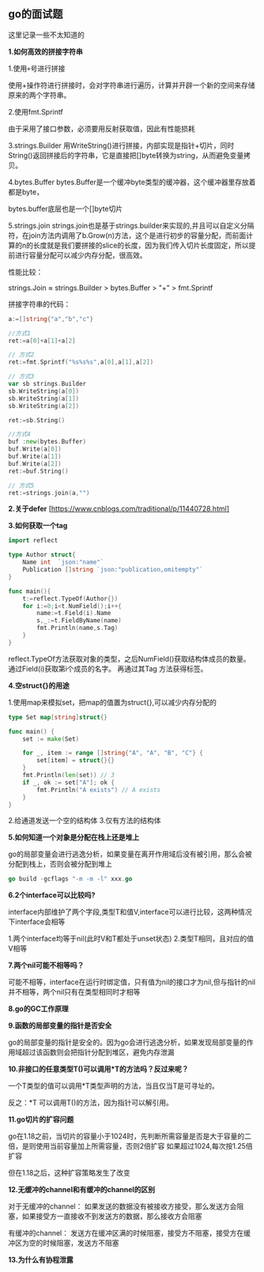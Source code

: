 ## go的面试题

这里记录一些不太知道的

**1.如何高效的拼接字符串**

1.使用`+`号进行拼接

使用+操作符进行拼接时，会对字符串进行遍历，计算并开辟一个新的空间来存储原来的两个字符串。


2.使用fmt.Sprintf

由于采用了接口参数，必须要用反射获取值，因此有性能损耗

3.strings.Builder
用WriteString()进行拼接，内部实现是指针+切片，同时String()返回拼接后的字符串，它是直接把[]byte转换为string，从而避免变量拷贝。

4.bytes.Buffer
bytes.Buffer是一个缓冲byte类型的缓冲器，这个缓冲器里存放着都是byte，

bytes.buffer底层也是一个[]byte切片

5.strings.join
strings.join也是基于strings.builder来实现的,并且可以自定义分隔符，在join方法内调用了b.Grow(n)方法，这个是进行初步的容量分配，而前面计算的n的长度就是我们要拼接的slice的长度，因为我们传入切片长度固定，所以提前进行容量分配可以减少内存分配，很高效。

性能比较：

strings.Join ≈ strings.Builder > bytes.Buffer > "+" > fmt.Sprintf

拼接字符串的代码：
```go
a:=[]string{"a","b","c"}

//方式1
ret:=a[0]+a[1]+a[2]

// 方式2
ret:=fmt.Sprintf("%s%s%s",a[0],a[1],a[2])

// 方式3
var sb strings.Builder
sb.WriteString(a[0])
sb.WriteString(a[1])
sb.WriteString(a[2])

ret:=sb.String()

//方式4
buf :new(bytes.Buffer)
buf.Write(a[0])
buf.Write(a[1])
buf.Write(a[2])
ret:=buf.String()

// 方式5
ret:=strings.join(a,"")
```

**2.关于defer**
[https://www.cnblogs.com/traditional/p/11440728.html]

**3.如何获取一个tag**

```go
import reflect

type Author struct{
    Name int  `json:"name"`
    Publication []string `json:"publication,omitempty"`
}

func main(){
    t:=reflect.TypeOf(Author{})
    for i:=0;i<t.NumField();i++{
        name:=t.Field(i).Name
        s,_:=t.FieldByName(name)
        fmt.Println(name,s.Tag)
    }
}
```

reflect.TypeOf方法获取对象的类型，之后NumField()获取结构体成员的数量。 通过Field(i)获取第i个成员的名字。 再通过其Tag 方法获得标签。

**4.空struct{}的用途**

1.使用map来模拟set，把map的值置为struct{},可以减少内存分配的

```go
type Set map[string]struct{}

func main() {
	set := make(Set)

	for _, item := range []string{"A", "A", "B", "C"} {
		set[item] = struct{}{}
	}
	fmt.Println(len(set)) // 3
	if _, ok := set["A"]; ok {
		fmt.Println("A exists") // A exists
	}
}
```

2.给通道发送一个空的结构体
3.仅有方法的结构体

**5.如何知道一个对象是分配在栈上还是堆上**

go的局部变量会进行逃逸分析，如果变量在离开作用域后没有被引用，那么会被分配到栈上，否则会被分配到堆上

```go
go build -gcflags "-m -m -l" xxx.go
```

**6.2个interface可以比较吗?**

interface内部维护了两个字段,类型T和值V,interface可以进行比较，这两种情况下interface会相等

1.两个interface均等于nil(此时V和T都处于unset状态)
2.类型T相同，且对应的值V相等

**7.两个nil可能不相等吗？**

可能不相等，interface在运行时绑定值，只有值为nil的接口才为nil,但与指针的nil并不相等，两个nil只有在类型相同时才相等

**8.go的GC工作原理**

**9.函数的局部变量的指针是否安全**

go的局部变量的指针是安全的。因为go会进行逃逸分析，如果发现局部变量的作用域超过该函数则会把指针分配到堆区，避免内存泄漏

**10.非接口的任意类型T()可以调用*T的方法吗？反过来呢？**

一个T类型的值可以调用*T类型声明的方法，当且仅当T是可寻址的。

反之：*T 可以调用T()的方法，因为指针可以解引用。

**11.go切片的扩容问题**

go在1.18之前，当切片的容量小于1024时，先判断所需容量是否是大于容量的二倍，是则使用当前容量加上所需容量，否则2倍扩容
如果超过1024,每次按1.25倍扩容

但在1.18之后，这种扩容策略发生了改变

**12.无缓冲的channel和有缓冲的channel的区别**

对于无缓冲的channel：
如果发送的数据没有被接收方接受，那么发送方会阻塞，如果接受方一直接收不到发送方的数据，那么接收方会阻塞

有缓冲的channel：
发送方在缓冲区满的时候阻塞，接受方不阻塞，接受方在缓冲区为空的时候阻塞，发送方不阻塞

**13.为什么有协程泄露**